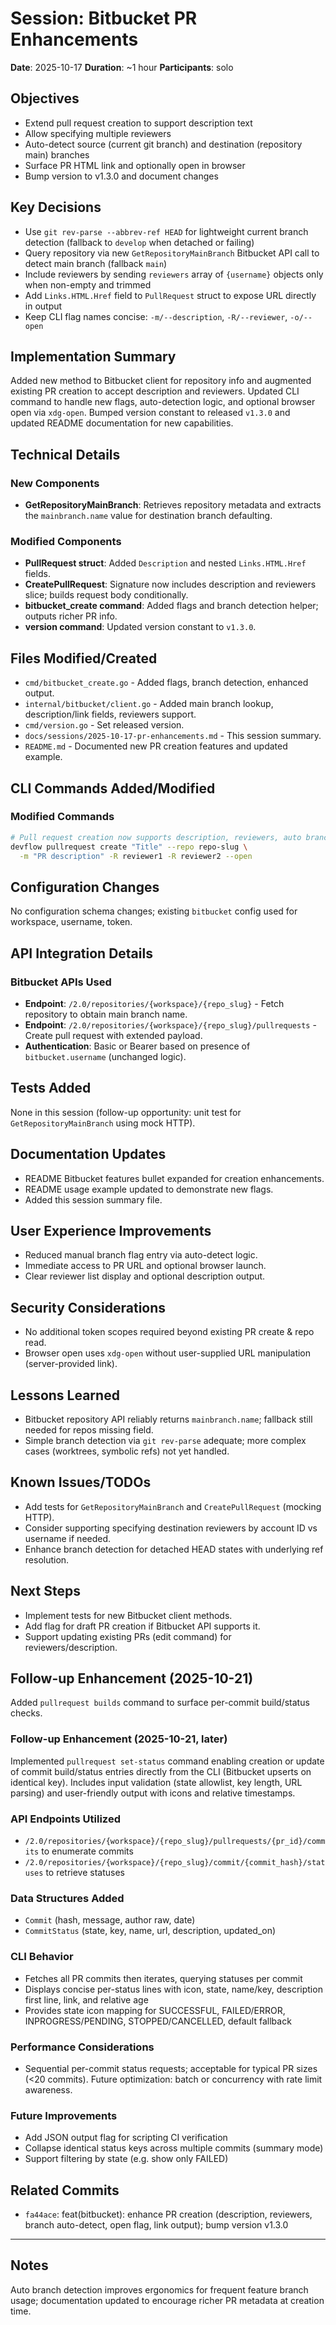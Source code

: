 # Session: Bitbucket PR Enhancements
**Date**: 2025-10-17
**Duration**: ~1 hour
**Participants**: solo

## Objectives
- Extend pull request creation to support description text
- Allow specifying multiple reviewers
- Auto-detect source (current git branch) and destination (repository main) branches
- Surface PR HTML link and optionally open in browser
- Bump version to v1.3.0 and document changes

## Key Decisions
- Use `git rev-parse --abbrev-ref HEAD` for lightweight current branch detection (fallback to `develop` when detached or failing)
- Query repository via new `GetRepositoryMainBranch` Bitbucket API call to detect main branch (fallback `main`)
- Include reviewers by sending `reviewers` array of `{username}` objects only when non-empty and trimmed
- Add `Links.HTML.Href` field to `PullRequest` struct to expose URL directly in output
- Keep CLI flag names concise: `-m/--description`, `-R/--reviewer`, `-o/--open`

## Implementation Summary
Added new method to Bitbucket client for repository info and augmented existing PR creation to accept description and reviewers. Updated CLI command to handle new flags, auto-detection logic, and optional browser open via `xdg-open`. Bumped version constant to released `v1.3.0` and updated README documentation for new capabilities.

## Technical Details

### New Components
- **GetRepositoryMainBranch**: Retrieves repository metadata and extracts the `mainbranch.name` value for destination branch defaulting.

### Modified Components
- **PullRequest struct**: Added `Description` and nested `Links.HTML.Href` fields.
- **CreatePullRequest**: Signature now includes description and reviewers slice; builds request body conditionally.
- **bitbucket_create command**: Added flags and branch detection helper; outputs richer PR info.
- **version command**: Updated version constant to `v1.3.0`.

## Files Modified/Created
- `cmd/bitbucket_create.go` - Added flags, branch detection, enhanced output.
- `internal/bitbucket/client.go` - Added main branch lookup, description/link fields, reviewers support.
- `cmd/version.go` - Set released version.
- `docs/sessions/2025-10-17-pr-enhancements.md` - This session summary.
- `README.md` - Documented new PR creation features and updated example.

## CLI Commands Added/Modified
### Modified Commands
```bash
# Pull request creation now supports description, reviewers, auto branches, and open flag
devflow pullrequest create "Title" --repo repo-slug \
  -m "PR description" -R reviewer1 -R reviewer2 --open
```

## Configuration Changes
No configuration schema changes; existing `bitbucket` config used for workspace, username, token.

## API Integration Details
### Bitbucket APIs Used
- **Endpoint**: `/2.0/repositories/{workspace}/{repo_slug}` - Fetch repository to obtain main branch name.
- **Endpoint**: `/2.0/repositories/{workspace}/{repo_slug}/pullrequests` - Create pull request with extended payload.
- **Authentication**: Basic or Bearer based on presence of `bitbucket.username` (unchanged logic).

## Tests Added
None in this session (follow-up opportunity: unit test for `GetRepositoryMainBranch` using mock HTTP).

## Documentation Updates
- README Bitbucket features bullet expanded for creation enhancements.
- README usage example updated to demonstrate new flags.
- Added this session summary file.

## User Experience Improvements
- Reduced manual branch flag entry via auto-detect logic.
- Immediate access to PR URL and optional browser launch.
- Clear reviewer list display and optional description output.

## Security Considerations
- No additional token scopes required beyond existing PR create & repo read.
- Browser open uses `xdg-open` without user-supplied URL manipulation (server-provided link).

## Lessons Learned
- Bitbucket repository API reliably returns `mainbranch.name`; fallback still needed for repos missing field.
- Simple branch detection via `git rev-parse` adequate; more complex cases (worktrees, symbolic refs) not yet handled.

## Known Issues/TODOs
- Add tests for `GetRepositoryMainBranch` and `CreatePullRequest` (mocking HTTP).
- Consider supporting specifying destination reviewers by account ID vs username if needed.
- Enhance branch detection for detached HEAD states with underlying ref resolution.

## Next Steps
- Implement tests for new Bitbucket client methods.
- Add flag for draft PR creation if Bitbucket API supports it.
- Support updating existing PRs (edit command) for reviewers/description.

## Follow-up Enhancement (2025-10-21)
Added `pullrequest builds` command to surface per-commit build/status checks.

### Follow-up Enhancement (2025-10-21, later)
Implemented `pullrequest set-status` command enabling creation or update of commit build/status entries directly from the CLI (Bitbucket upserts on identical key). Includes input validation (state allowlist, key length, URL parsing) and user-friendly output with icons and relative timestamps.

### API Endpoints Utilized
- `/2.0/repositories/{workspace}/{repo_slug}/pullrequests/{pr_id}/commits` to enumerate commits
- `/2.0/repositories/{workspace}/{repo_slug}/commit/{commit_hash}/statuses` to retrieve statuses

### Data Structures Added
- `Commit` (hash, message, author raw, date)
- `CommitStatus` (state, key, name, url, description, updated_on)

### CLI Behavior
- Fetches all PR commits then iterates, querying statuses per commit
- Displays concise per-status lines with icon, state, name/key, description first line, link, and relative age
- Provides state icon mapping for SUCCESSFUL, FAILED/ERROR, INPROGRESS/PENDING, STOPPED/CANCELLED, default fallback

### Performance Considerations
- Sequential per-commit status requests; acceptable for typical PR sizes (<20 commits). Future optimization: batch or concurrency with rate limit awareness.

### Future Improvements
- Add JSON output flag for scripting CI verification
- Collapse identical status keys across multiple commits (summary mode)
- Support filtering by state (e.g. show only FAILED)

## Related Commits
- `fa44ace`: feat(bitbucket): enhance PR creation (description, reviewers, branch auto-detect, open flag, link output); bump version v1.3.0

---

## Notes
Auto branch detection improves ergonomics for frequent feature branch usage; documentation updated to encourage richer PR metadata at creation time.
